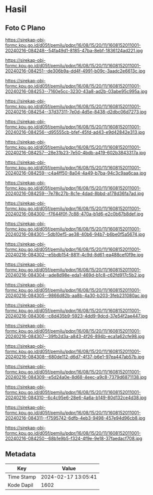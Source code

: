 # Hasil

## Foto C Plano

https://sirekap-obj-formc.kpu.go.id/d05f/pemilu/pdpr/16/08/15/20/11/1608152011001-20240216-084248--54fa49d1-8185-47ba-8ebf-1836124ad221.jpg

https://sirekap-obj-formc.kpu.go.id/d05f/pemilu/pdpr/16/08/15/20/11/1608152011001-20240216-084251--de306b9a-dd4f-4991-b09c-3aadc2e6613c.jpg

https://sirekap-obj-formc.kpu.go.id/d05f/pemilu/pdpr/16/08/15/20/11/1608152011001-20240216-084253--7160e5cc-3230-43a8-ad2b-03abe95c995a.jpg

https://sirekap-obj-formc.kpu.go.id/d05f/pemilu/pdpr/16/08/15/20/11/1608152011001-20240216-084254--37d37311-7e0d-4d5e-8438-d2dbc06d7273.jpg

https://sirekap-obj-formc.kpu.go.id/d05f/pemilu/pdpr/16/08/15/20/11/1608152011001-20240216-084256--d95555cb-bfef-45fd-ad43-e9d42842e313.jpg

https://sirekap-obj-formc.kpu.go.id/d05f/pemilu/pdpr/16/08/15/20/11/1608152011001-20240216-084257--28e31b23-7e50-4bdb-a419-602b3843317a.jpg

https://sirekap-obj-formc.kpu.go.id/d05f/pemilu/pdpr/16/08/15/20/11/1608152011001-20240216-084259--c4a4ff50-8a04-4a49-b7ba-94c3c9aa6caa.jpg

https://sirekap-obj-formc.kpu.go.id/d05f/pemilu/pdpr/16/08/15/20/11/1608152011001-20240216-084259--7e78c27b-8c1e-4dad-8bbd-a178d36fa7ad.jpg

https://sirekap-obj-formc.kpu.go.id/d05f/pemilu/pdpr/16/08/15/20/11/1608152011001-20240216-084300--f7644f0f-7c88-470a-b1d6-e2c0b67b8def.jpg

https://sirekap-obj-formc.kpu.go.id/d05f/pemilu/pdpr/16/08/15/20/11/1608152011001-20240216-084301--5db10ef5-ae38-40b6-94b7-b6be0f5a5674.jpg

https://sirekap-obj-formc.kpu.go.id/d05f/pemilu/pdpr/16/08/15/20/11/1608152011001-20240216-084302--e5bdb154-881f-4c9d-8d61-ea488cef0f9e.jpg

https://sirekap-obj-formc.kpu.go.id/d05f/pemilu/pdpr/16/08/15/20/11/1608152011001-20240216-084304--ade8d98e-eda1-469d-b1c8-c62fd917c5b2.jpg

https://sirekap-obj-formc.kpu.go.id/d05f/pemilu/pdpr/16/08/15/20/11/1608152011001-20240216-084305--9866d82b-aa8b-4a30-b203-3feb231080ac.jpg

https://sirekap-obj-formc.kpu.go.id/d05f/pemilu/pdpr/16/08/15/20/11/1608152011001-20240216-084306--c8d435b9-5923-4dd9-9dcd-37e54f2ae447.jpg

https://sirekap-obj-formc.kpu.go.id/d05f/pemilu/pdpr/16/08/15/20/11/1608152011001-20240216-084307--39fb2d3a-a843-4f26-894b-eca1a62cfe98.jpg

https://sirekap-obj-formc.kpu.go.id/d05f/pemilu/pdpr/16/08/15/20/11/1608152011001-20240216-084308--680de112-d6d7-4f37-b6e1-97ea447ab57b.jpg

https://sirekap-obj-formc.kpu.go.id/d05f/pemilu/pdpr/16/08/15/20/11/1608152011001-20240216-084309--e5d24a0e-8d68-4eec-a9c8-7379d6871138.jpg

https://sirekap-obj-formc.kpu.go.id/d05f/pemilu/pdpr/16/08/15/20/11/1608152011001-20240216-084310--6c4c95e6-28e6-4a6a-b149-80d132ce4d38.jpg

https://sirekap-obj-formc.kpu.go.id/d05f/pemilu/pdpr/16/08/15/20/11/1608152011001-20240216-084311--f7595742-6dfb-4eb3-9498-457e94d96cb8.jpg

https://sirekap-obj-formc.kpu.go.id/d05f/pemilu/pdpr/16/08/15/20/11/1608152011001-20240216-084250--68b1e9b5-f324-4f9e-9e18-37faedacf708.jpg


## Metadata

| Key        | Value               |
| ---------- | ------------------- |
| Time Stamp | 2024-02-17 13:05:41 |
| Kode Dapil | 1602                |



